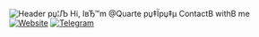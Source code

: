 ![Header](https://github.com/san0m/san0m/blob/main/assets/bag.png)
рџ¦Љ Hi, IвЂ™m @Quarte рџ‡Їрџ‡µ
ContactВ withВ me          
[![Website](https://img.shields.io/badge/website-000000?style=for-the-badge&logo=About.me&logoColor=white)](http://quartejq.github.io) 
[![Telegram](https://img.shields.io/badge/Telegram-2CA5E0?style=for-the-badge&logo=telegram&logoColor=white)](https://t.me/Quarte_Jq)
